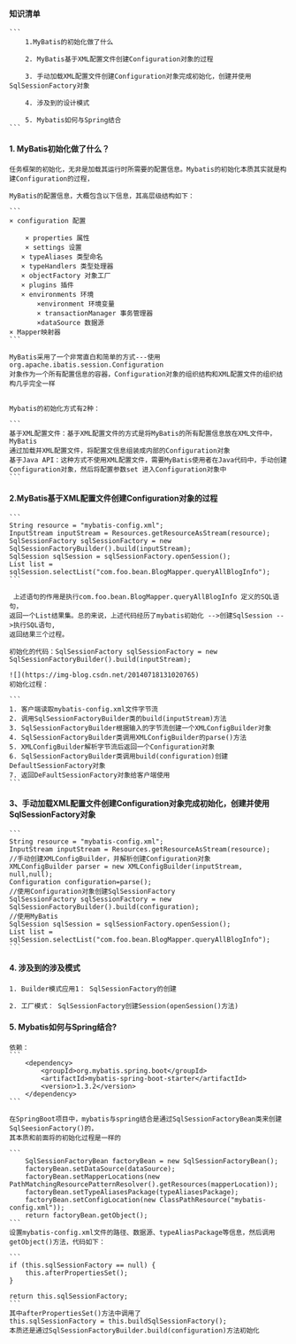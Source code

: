#### 知识清单
    ```
        1.MyBatis的初始化做了什么
    
        2. MyBatis基于XML配置文件创建Configuration对象的过程
    
        3. 手动加载XML配置文件创建Configuration对象完成初始化，创建并使用SqlSessionFactory对象
    
        4. 涉及到的设计模式
    
        5. Mybatis如何与Spring结合
    ```



#### 1. MyBatis初始化做了什么？
    任务框架的初始化，无非是加载其运行时所需要的配置信息。Mybatis的初始化本质其实就是构建Configuration的过程，
    
    MyBatis的配置信息，大概包含以下信息，其高层级结构如下：
    
    ```
    × configuration 配置
    
        × properties 属性
        × settings 设置
       × typeAliases 类型命名
       × typeHandlers 类型处理器
       × objectFactory 对象工厂
       × plugins 插件
       × environments 环境
           ×environment 环境变量
           × transactionManager 事务管理器
           ×dataSource 数据源
    × Mapper映射器
    ```
    
    MyBatis采用了一个非常直白和简单的方式---使用 org.apache.ibatis.session.Configuration
    对象作为一个所有配置信息的容器，Configuration对象的组织结构和XML配置文件的组织结构几乎完全一样
    
    
    Mybatis的初始化方式有2种：
    
    ```
    基于XML配置文件：基于XML配置文件的方式是将MyBatis的所有配置信息放在XML文件中，MyBatis
    通过加载并XML配置文件，将配置文信息组装成内部的Configuration对象
    基于Java API：这种方式不使用XML配置文件，需要MyBatis使用者在Java代码中，手动创建
    Configuration对象，然后将配置参数set 进入Configuration对象中
    ```
    
#### 2.MyBatis基于XML配置文件创建Configuration对象的过程
    
    ```
    String resource = "mybatis-config.xml";
    InputStream inputStream = Resources.getResourceAsStream(resource);
    SqlSessionFactory sqlSessionFactory = new SqlSessionFactoryBuilder().build(inputStream);
    SqlSession sqlSession = sqlSessionFactory.openSession();
    List list = sqlSession.selectList("com.foo.bean.BlogMapper.queryAllBlogInfo");
    ```
    
     上述语句的作用是执行com.foo.bean.BlogMapper.queryAllBlogInfo 定义的SQL语句，
    返回一个List结果集。总的来说，上述代码经历了mybatis初始化 -->创建SqlSession -->执行SQL语句,
    返回结果三个过程。
    
    初始化的代码：SqlSessionFactory sqlSessionFactory = new SqlSessionFactoryBuilder().build(inputStream);
    
    ![](https://img-blog.csdn.net/20140718131020765)
    初始化过程：
    
    ``` 
    1. 客户端读取mybatis-config.xml文件字节流
    2. 调用SqlSessionFactoryBuilder类的build(inputStream)方法
    3. SqlSessionFactoryBuilder根据输入的字节流创建一个XMLConfigBuilder对象
    4. SqlSessionFactoryBuilder类调用XMLConfigBuilder的parse()方法
    5. XMLConfigBuilder解析字节流后返回一个Configuration对象
    6. SqlSessionFactoryBuilder类调用build(configuration)创建DefaultSessionFactory对象
    7. 返回DeFaultSessionFactory对象给客户端使用
    ```
    
#### 3、手动加载XML配置文件创建Configuration对象完成初始化，创建并使用SqlSessionFactory对象
    
    ```
    String resource = "mybatis-config.xml";
    InputStream inputStream = Resources.getResourceAsStream(resource);
    //手动创建XMLConfigBuilder，并解析创建Configuration对象
    XMLConfigBuilder parser = new XMLConfigBuilder(inputStream, null,null);
    Configuration configuration=parse();
    //使用Configuration对象创建SqlSessionFactory
    SqlSessionFactory sqlSessionFactory = new SqlSessionFactoryBuilder().build(configuration);
    //使用MyBatis
    SqlSession sqlSession = sqlSessionFactory.openSession();
    List list = sqlSession.selectList("com.foo.bean.BlogMapper.queryAllBlogInfo");
    ```
    
    
#### 4. 涉及到的涉及模式
    
    1. Builder模式应用1： SqlSessionFactory的创建
    
    2. 工厂模式： SqlSessionFactory创建Session(openSession()方法)
    
    
#### 5. Mybatis如何与Spring结合?
    依赖：
    ```
        <dependency>
            <groupId>org.mybatis.spring.boot</groupId>
            <artifactId>mybatis-spring-boot-starter</artifactId>
            <version>1.3.2</version>
        </dependency>
    ```
    
    在SpringBoot项目中，mybatis与spring结合是通过SqlSessionFactoryBean类来创建SqlSeesionFactory()的，
    其本质和前面将的初始化过程是一样的
    
    ```
        SqlSessionFactoryBean factoryBean = new SqlSessionFactoryBean();
        factoryBean.setDataSource(dataSource);
        factoryBean.setMapperLocations(new PathMatchingResourcePatternResolver().getResources(mapperLocation));
        factoryBean.setTypeAliasesPackage(typeAliasesPackage);
        factoryBean.setConfigLocation(new ClassPathResource("mybatis-config.xml"));
        return factoryBean.getObject();
    ```
    设置mybatis-config.xml文件的路径、数据源、typeAliasPackage等信息，然后调用
    getObject()方法，代码如下：
    
    ```
    if (this.sqlSessionFactory == null) {
        this.afterPropertiesSet();
    }

    return this.sqlSessionFactory;
    ```
    其中afterPropertiesSet()方法中调用了
    this.sqlSessionFactory = this.buildSqlSessionFactory();
    本质还是通过SqlSessionFactoryBuilder.build(configuration)方法初始化
    